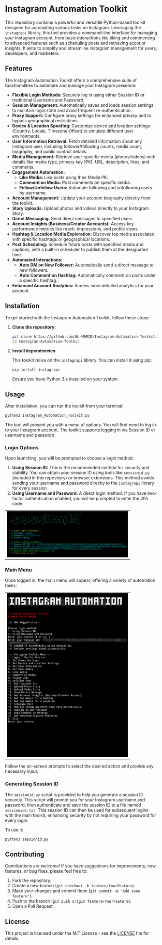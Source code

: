 # Instagram Automation Toolkit

This repository contains a powerful and versatile Python-based toolkit designed for automating various tasks on Instagram. Leveraging the `instagrapi` library, this tool provides a command-line interface for managing your Instagram account, from basic interactions like liking and commenting to advanced features such as scheduling posts and retrieving account insights. It aims to simplify and streamline Instagram management for users, developers, and marketers.




## Features

The Instagram Automation Toolkit offers a comprehensive suite of functionalities to automate and manage your Instagram presence:

*   **Flexible Login Methods:** Securely log in using either Session ID or traditional Username and Password.
*   **Session Management:** Automatically saves and loads session settings to maintain login state and avoid frequent re-authentication.
*   **Proxy Support:** Configure proxy settings for enhanced privacy and to bypass geographical restrictions.
*   **Device & Location Spoofing:** Customize device and location settings (Country, Locale, Timezone Offset) to simulate different user environments.
*   **User Information Retrieval:** Fetch detailed information about any Instagram user, including follower/following counts, media count, biography, and public contact details.
*   **Media Management:** Retrieve user-specific media (photos/videos) with details like media type, primary key (PK), URL, description, likes, and comments.
*   **Engagement Automation:**
    *   **Like Media:** Like posts using their Media PK.
    *   **Comment on Media:** Post comments on specific media.
    *   **Follow/Unfollow Users:** Automate following and unfollowing users by username.
*   **Account Management:** Update your account biography directly from the toolkit.
*   **Story Uploads:** Upload photos and videos directly to your Instagram Story.
*   **Direct Messaging:** Send direct messages to specified users.
*   **Account Insights (Business/Creator Accounts):** Access key performance metrics like reach, impressions, and profile views.
*   **Hashtag & Location Media Exploration:** Discover top media associated with specific hashtags or geographical locations.
*   **Post Scheduling:** Schedule future posts with specified media and captions, with a built-in scheduler to publish them at the designated time.
*   **Automated Interactions:**
    *   **Auto DM on New Follower:** Automatically send a direct message to new followers.
    *   **Auto Comment on Hashtag:** Automatically comment on posts under a specific hashtag.
*   **Enhanced Account Analytics:** Access more detailed analytics for your account.




## Installation

To get started with the Instagram Automation Toolkit, follow these steps:

1.  **Clone the repository:**

    ```bash
    git clone https://github.com/AL-MARID/Instagram-Automation-Toolkit.git
    cd Instagram-Automation-Toolkit
    ```

2.  **Install dependencies:**

    This toolkit relies on the `instagrapi` library. You can install it using pip:

    ```bash
    pip install instagrapi
    ```

    Ensure you have Python 3.x installed on your system.




## Usage

After installation, you can run the toolkit from your terminal:

```bash
python3 Instagram_Automation_Toolkit.py
```

The tool will present you with a menu of options. You will first need to log in to your Instagram account. The toolkit supports logging in via Session ID or username and password.

### Login Options

Upon launching, you will be prompted to choose a login method:

1.  **Using Session ID:** This is the recommended method for security and stability. You can obtain your session ID using tools like `sessionid.py` (included in this repository) or browser extensions. This method avoids sending your username and password directly to the `instagrapi` library for every session.
2.  **Using Username and Password:** A direct login method. If you have two-factor authentication enabled, you will be prompted to enter the 2FA code.

<table align="center">
  <tr>
    <td>
      <img src="sessionid.py..jpg" width="400" alt="sessionid.py" />
    </td>
  </tr>
</table>

### Main Menu

Once logged in, the main menu will appear, offering a variety of automation tasks:
<table align="center">
  <tr>
    <td>
      <img src="Instagram_Automation_Toolkit.py..jpg" width="400" alt="Instagram_Automation_Toolkit.py" />
    </td>
  </tr>
</table>


Follow the on-screen prompts to select the desired action and provide any necessary input.




### Generating Session ID

The `sessionid.py` script is provided to help you generate a session ID securely. This script will prompt you for your Instagram username and password, then authenticate and save the session ID to a file named `sessionids.txt`. This session ID can then be used for subsequent logins with the main toolkit, enhancing security by not requiring your password for every login.

To use it:

```bash
python3 sessionid.py
```




## Contributing

Contributions are welcome! If you have suggestions for improvements, new features, or bug fixes, please feel free to:

1.  Fork the repository.
2.  Create a new branch (`git checkout -b feature/YourFeature`).
3.  Make your changes and commit them (`git commit -m 'Add some feature'`).
4.  Push to the branch (`git push origin feature/YourFeature`).
5.  Open a Pull Request.




## License

This project is licensed under the MIT License - see the [LICENSE](LICENSE) file for details.



